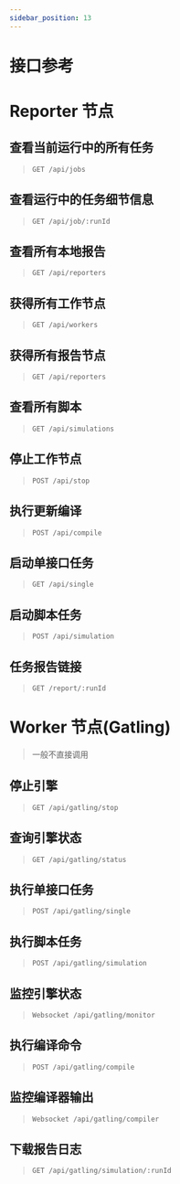 ```yaml
---
sidebar_position: 13
---
```


# 接口参考

# Reporter 节点

## 查看当前运行中的所有任务

> `GET /api/jobs`

## 查看运行中的任务细节信息

> `GET /api/job/:runId`

## 查看所有本地报告

> `GET /api/reporters`

## 获得所有工作节点

> `GET /api/workers`

## 获得所有报告节点

> `GET /api/reporters`

## 查看所有脚本

> `GET /api/simulations`

## 停止工作节点

> `POST /api/stop`

## 执行更新编译

> `POST /api/compile`

## 启动单接口任务

> `GET /api/single`

## 启动脚本任务

> `POST /api/simulation`

## 任务报告链接

> `GET /report/:runId`

# Worker 节点(Gatling)

> 一般不直接调用

## 停止引擎

> `GET /api/gatling/stop`

## 查询引擎状态

> `GET /api/gatling/status`

## 执行单接口任务

> `POST /api/gatling/single`

## 执行脚本任务

> `POST /api/gatling/simulation`

## 监控引擎状态

> `Websocket /api/gatling/monitor`

## 执行编译命令

> `POST /api/gatling/compile`

## 监控编译器输出

> `Websocket /api/gatling/compiler`

## 下载报告日志

> `GET /api/gatling/simulation/:runId`
